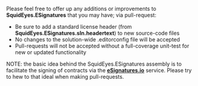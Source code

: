 Please feel free to offer up any additions or improvements to **SquidEyes.ESignatures** that you may have; via pull-request:

* Be sure to add a standard license header  (from **SquidEyes.ESignatures.sln.headertext**) to new source-code files
* No changes to the solution-wide .editorconfig file will be accepted
* Pull-requests will not be accepted without a full-coverage unit-test for new or updated functionality
 
NOTE: the basic idea behind the SquidEyes.ESignatures assembly is to facilitate the signing of contracts via the <a href="https://esignatures.io/" target="_blank">**eSignatures.io**</a> service.  Please try to hew to that ideal when making pull-requests.